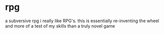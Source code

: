 # rpg
a subversive rpg
i really like RPG's. this is essentially re-inventing the wheel and more of a test of my skills than a truly novel game 
